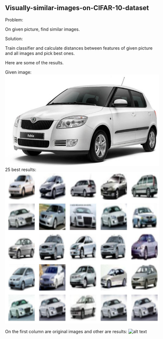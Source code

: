 ## Visually-similar-images-on-CIFAR-10-dataset
Problem:

On given picture, find similar images.

Solution:

Train classifier and calculate distances between features of given picture and all images and pick best ones.

Here are some of the results. 

Given image: 
![alt text](https://github.com/IvanZidov/Visually-similar-images-on-CIFAR-10-dataset/blob/master/skoda.jpg)
25 best results:
![alt text](https://github.com/IvanZidov/Visually-similar-images-on-CIFAR-10-dataset/blob/master/merged.jpg)

On the first column are original images and other are results:
![alt text](https://github.com/IvanZidov/Visually-similar-images-on-CIFAR-10-dataset/blob/master/tested.jpg)
